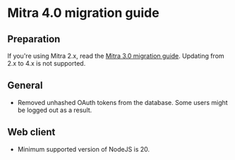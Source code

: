 # Mitra 4.0 migration guide

## Preparation

If you're using Mitra 2.x, read the [Mitra 3.0 migration guide](./mitra_3_0.md). Updating from 2.x to 4.x is not supported.

## General

- Removed unhashed OAuth tokens from the database. Some users might be logged out as a result.

## Web client

- Minimum supported version of NodeJS is 20.

